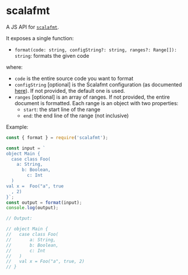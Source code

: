 # scalafmt

A JS API for [`scalafmt`](https://github.com/scalameta/scalafmt).

It exposes a single function:

- `format(code: string, configString?: string, ranges?: Range[]): string`: formats the given code

where:

- `code` is the entire source code you want to format
- `configString` [optional] is the Scalafmt configuration (as documented [here](http://scalameta.org/scalafmt/#Configuration)). If not provided, the default one is used.
- `ranges` [optional] is an array of ranges. If not provided, the entire document is formatted. Each range is an object with two properties:
  - `start`: the start line of the range
  - `end`: the end line of the range (not inclusive)

Example:

```js
const { format } = require('scalafmt');

const input = `
object Main {
  case class Foo(
    a: String,
      b: Boolean,
        c: Int
  )
val x =  Foo("a", true
  , 2)
}`;
const output = format(input);
console.log(output);

// Output:

// object Main {
//   case class Foo(
//       a: String,
//       b: Boolean,
//       c: Int
//   )
//   val x = Foo("a", true, 2)
// }
```

